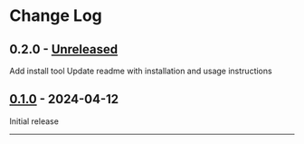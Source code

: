 # Change Log

## 0.2.0 - [Unreleased]

Add install tool
Update readme with installation and usage instructions

## [0.1.0] - 2024-04-12

Initial release

---

[Unreleased]: https://github.com/kurtharriger/clj-mergetool/compare/0.1.0...HEAD
[0.1.0]: https://github.com/kurtharriger/clj-mergetool/compare/0.0.0...0.1.0
